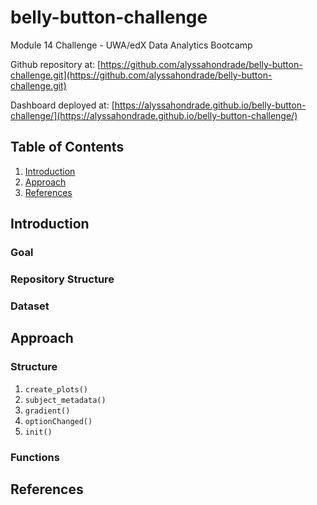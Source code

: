 # belly-button-challenge
Module 14 Challenge - UWA/edX Data Analytics Bootcamp

Github repository at: [https://github.com/alyssahondrade/belly-button-challenge.git](https://github.com/alyssahondrade/belly-button-challenge.git)

Dashboard deployed at: [https://alyssahondrade.github.io/belly-button-challenge/](https://alyssahondrade.github.io/belly-button-challenge/)

## Table of Contents
1. [Introduction]()
2. [Approach]()
3. [References]()

## Introduction
### Goal


### Repository Structure


### Dataset


## Approach
### Structure
1. `create_plots()`
2. `subject_metadata()`
3. `gradient()`
4. `optionChanged()`
5. `init()`

### Functions


## References